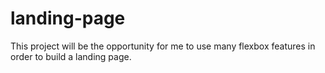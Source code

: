 # landing-page
This project will be the opportunity for me to use many flexbox features in order to build a landing page.